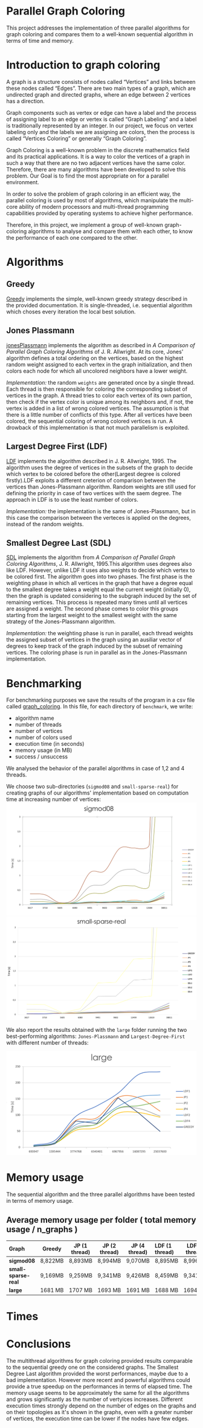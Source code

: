 <h1>Parallel Graph Coloring</h1>

This project addresses the implementation of three parallel algorithms for graph coloring and compares them to a well-known sequential algorithm in terms of time and memory.

# Introduction to graph coloring
A graph is a structure consists of nodes called “Vertices” and links between these nodes called “Edges”. There are two main types of a graph, which are undirected graph and directed graphs, where an edge between 2 vertices has a direction.

Graph components such as vertex or edge can have a label and the process of assigning label to an edge or vertex is called “Graph Labeling” and a label is traditionally represented by an integer. In our project, we focus on vertex labeling only and the labels we are assigning are colors, then the process is called “Vertices Coloring” or generally “Graph Coloring”.

Graph Coloring is a well-known problem in the discrete mathematics field and its practical applications. It is a way to color the vertices of a graph in such a way that there are no two adjacent vertices have the same color. Therefore, there are many algorithms have been developed to solve this problem. Our Goal is to find the most appropriate on for a parallel environment.

In order to solve the problem of graph coloring in an efficient way, the parallel coloring is used by most of algorithms, which manipulate the multi-core ability of modern processors and multi-thread programming capabilities provided by operating systems to achieve higher performance.

Therefore, in this project, we implement a group of well-known graph-coloring algorithms to analyse and compare them with each other, to know the performance of each one compared to the other.

# Algorithms 

## Greedy

[Greedy](./GraphColoring/greedy.h) implements the simple, well-known greedy strategy described in the provided documentation. 
It is single-threaded, i.e. sequential algorithm which choses every iteration the local best solution.

## Jones Plassmann

[jonesPlassmann](./GraphColoring/jonesPlassman.h) implements the algorithm as described in *A Comparison of Parallel Graph Coloring Algorithms* of J. R. Allwright. 
At its core, Jones' algorithm defines a total ordering on the vertices, based on the highest random weight assigned to each vertex in the graph initialization, and then colors each node for which all uncolored neighbors have a lower weight.

*Implementation:* the random `weights` are generated once by a single thread. Each thread is then responsible for coloring the corresponding subset of vertices in the graph. A thread tries to color each vertex of its own partion, then check if the vertex color is unique among its neighbors and, if not, the vertex is added in a list of wrong colored vertices. The assumption is that there is a little number of conflicts of this type. After all vertices have been colored, the sequential coloring of wrong colored vertices is run. A drowback of this implementation is that not much parallelism is exploited.

## Largest Degree First (LDF)

[LDF](./GraphColoring/largestDegreeFirst.h) implements the algorithm described in J. R. Allwright, 1995. The algorithm uses the degree of vertices in the subsets of the graph to decide which vertex to be colored before the other(Largest degree is colored firstly).LDF exploits a different creterion of comparison between the vertices than Jones-Plassmann algorithm. Random weights are still used for defining the priority in case of two vertices with the saem degree. The approach in LDF is to use the least number of colors. 

*Implementation:* the implementation is the same of Jones-Plassmann, but in this case the comparison between the verteces is applied on the degrees, instead of the random weights.

## Smallest Degree Last (SDL)

[SDL](./GraphColoring/smallestDegreeLast.h) implements the algorithm from *A Comparison of Parallel Graph Coloring Algorithms*, J. R. Allwright, 1995.This algorithm uses degrees also like LDF. However, unlike LDF it uses also weights to decide which vertex to be colored first. The algorithm goes into two phases. The first phase is the weighting phase in which all vertices in the graph that have a degree equal to the smallest degree takes a weight equal the current weight (initially 0), then the graph is updated considering to the subgraph induced by the set of remaining vertices. This process is repeated many times until all vertices are assigned a weight. The second phase comes to color this groups starting from the largest weight to the smallest weight with the same strategy of the Jones-Plassmann algorithm.

*Implementation:* the weighting phase is run in parallel, each thread weights the assigned subset of vertices in the graph using an ausiliar vector of degrees to keep track of the graph induced by the subset of remaining vertices. The coloring phase is run in parallel as in the Jones-Plassmann implementation.  

# Benchmarking

For benchmarking purposes we save the results of the program in a csv file called [graph_coloring](./GraphColoring/graph_coloring.csv). In this file, for each directory of `benchmark`, we write:
- algorithm name
- number of threads
- number of vertices
- number of colors used
- execution time (in seconds)
- memory usage (in MB)
- success / unsuccess

We analysed the behavior of the parallel algorithms in case of 1,2 and 4 threads.

We choose two sub-directories (`sigmod08` and `small-sparse-real`) for creating graphs of our algorithms' implementation based on computation time at increasing number of vertices:
   ![](photo/sigmod08.png)
   ![](photo/small-sparse-real.png)


We also report the results obtained with the `large` folder running the two best-performing algorithms: `Jones-Plassmann` and `Largest-Degree-First` with different number of threads:


![](photo/large.png)

# Memory usage

The sequential algorithm and the three parallel algorithms have been tested in terms of memory usage. 


								
## Average memory usage per folder ( total memory usage / n_graphs )
| Graph             | Greedy | JP (1 thread) | JP (2 thread) | JP (4 thread) | LDF (1 thread) | LDF (2 thread) | LDF (4 thread) | SDL (1 thread) | SDL(2 thread) | SDL (4 thread) |
| :---------------- | :----: | :-----------: | :-----------: | :-----------: | :------------- | :------------: | :------------: | :------------: | :-----------: | :------------: |
| **sigmod08**          |    8,822MB   |   8,893MB           | 8,994MB   |      9,070MB         |     8,895MB	           |     8,996MB          |    9,07MB           |  8,945MB              |       8,989MB        |         9,059MB       |
| **small-sparse-real** |     9,169MB   |     9,259MB          |    9,341MB           |    9,426MB           |              8,459MB  |             9,341MB   |          9,426MB      |           9,296MB     |    9,336MB           |      9,415MB          |
| **large** |     1681 MB   |   1707 MB     |      1693 MB      |     1691 MB       |     1688 MB |  1694 MB   |     1692 MB       |    -    |    -      |    -     |


# Times 
      
# Conclusions
The multithread algorithms for graph coloring provided results comparable to the sequential greedy one on the considered graphs. The Smallest Degree Last algorithm provided the worst performances, maybe due to a bad implementation. However more recent and powerful algorithms could provide a true speedup on the performances in terms of elapsed time. The memory usage seems to be approximately the same for all the algorithms and grows significantly as the number of vertyices increases.
Different execution times strongly depend on the number of edges on the graphs and on their topologies as it's shown in the graphs, even with a greater number of vertices, the execution time can be lower if the nodes have few edges.



